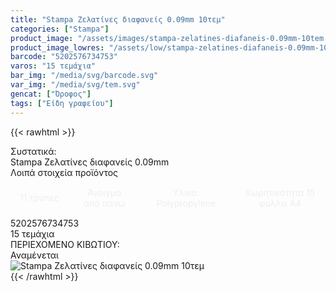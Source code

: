 ```yaml
---
title: "Stampa Ζελατίνες διαφανείς 0.09mm 10τεμ"
categories: ["Stampa"]
product_image: "/assets/images/stampa-zelatines-diafaneis-0.09mm-10tem.jpg"
product_image_lowres: "/assets/low/stampa-zelatines-diafaneis-0.09mm-10tem.jpg"
barcode: "5202576734753"
varos: "15 τεμάχια"
bar_img: "/media/svg/barcode.svg"
var_img: "/media/svg/tem.svg"
gencat: ["Όροφος"]
tags: ["Είδη γραφείου"]
---
```

{{< rawhtml >}}
<style>
    .stpinout {
    display: grid;
    grid-template-columns: auto auto auto auto;
    text-align: center;
    gap: 5px;
}
.stpin {
    
    display: flex;
    align-items: center;
    justify-content: center;
    padding: 15px;
    color: #eee;
}
    
    @media only screen and (max-width:700px) {
        

        .stpinout {
            grid-template-columns: auto;
           
    }
</style>
<div class="sload704">
    <div class="product">
        <div id="sistatika">Συστατικά:</div>
        <div class="alltext">Stampa Ζελατίνες διαφανείς 0.09mm<br></div>
        <div id="loipa">Λοιπά στοιχεία προϊόντος</div>
        <div class="keno"></div>
        <div class="stpinout sfwb">
            <div class="stpin sred">11 τρύπες</div>
            <div class="stpin s444">Άνοιγμα από πάνω</div>
            <div class="stpin sred">Υλικο: Polypropylene</div>
            <div class="stpin s444">Χωρητικότητα 15 φυλλα Α4</div>
        </div>
        <div class="keno"></div>
        <div id="barcode">
            <div id="barimage1"></div><span id="bartext">5202576734753</span>
        </div>
        <div id="varos">
            <div id="temimg"></div><span id="varostext">15 τεμάχια</span>
        </div>
        <div id="kivotio">ΠΕΡΙΕΧΟΜΕΝΟ ΚΙΒΩΤΙΟΥ:<br>Αναμένεται</div>
        <div class="pimg"><img alt="Stampa Ζελατίνες διαφανείς 0.09mm 10τεμ"
                title="Stampa Ζελατίνες διαφανείς 0.09mm 10τεμ"
                src="/assets/images/stampa-zelatines-diafaneis-0.09mm-10tem.jpg"></div>
    </div>
</div>
{{< /rawhtml >}}


